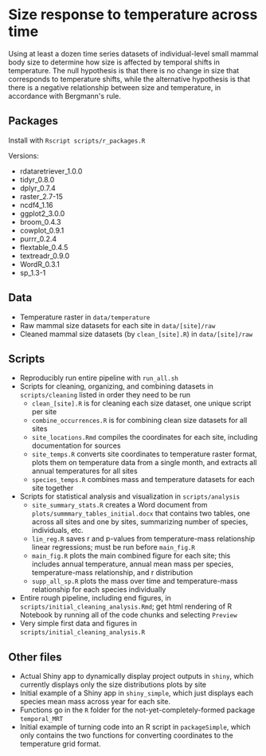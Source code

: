 # Size response to temperature across time

Using at least a dozen time series datasets of individual-level small mammal body size to determine how size is affected by temporal shifts in temperature. The null hypothesis is that there is no change in size that corresponds to temperature shifts, while the alternative hypothesis is that there is a negative relationship between size and temperature, in accordance with Bergmann's rule. 

## Packages

Install with `Rscript scripts/r_packages.R`

Versions: 

* rdataretriever_1.0.0
* tidyr_0.8.0
* dplyr_0.7.4
* raster_2.7-15
* ncdf4_1.16
* ggplot2_3.0.0
* broom_0.4.3
* cowplot_0.9.1
* purrr_0.2.4
* flextable_0.4.5
* textreadr_0.9.0
* WordR_0.3.1
* sp_1.3-1

## Data

* Temperature raster in `data/temperature`
* Raw mammal size datasets for each site in `data/[site]/raw`
* Cleaned mammal size datasets (by `clean_[site].R`) in `data/[site]/raw`

## Scripts

* Reproducibly run entire pipeline with `run_all.sh`
* Scripts for cleaning, organizing, and combining datasets in `scripts/cleaning` listed in order they need to be run
	* `clean_[site].R` is for cleaning each size dataset, one unique script per site
	* `combine_occurrences.R` is for combining clean size datasets for all sites
	* `site_locations.Rmd` compiles the coordinates for each site, including documentation for sources
	* `site_temps.R` converts site coordinates to temperature raster format, plots them on temperature data from a single month, and extracts all annual temperatures for all sites
	* `species_temps.R` combines mass and temperature datasets for each site together
* Scripts for statistical analysis and visualization in `scripts/analysis`
	* `site_summary_stats.R` creates a Word document from `plots/summmary_tables_initial.docx` that contains two tables, one across all sites and one by sites, summarizing number of species, individuals, etc. 
	* `lin_reg.R` saves r and p-values from temperature-mass relationship linear regressions; must be run before `main_fig.R`
	* `main_fig.R` plots the main combined figure for each site; this includes annual temperature, annual mean mass per species, temperature-mass relationship, and r distribution
	* `supp_all_sp.R` plots the mass over time and temperature-mass relationship for each species individually
* Entire rough pipeline, including end figures, in `scripts/initial_cleaning_analysis.Rmd`; get html rendering of R Notebook by running all of the code chunks and selecting `Preview`
* Very simple first data and figures in `scripts/initial_cleaning_analysis.R`

## Other files

* Actual Shiny app to dynamically display project outputs in `shiny`, which currently displays only the size distributions plots by site
* Initial example of a Shiny app in `shiny_simple`, which just displays each species mean mass across year for each site. 
* Functions go in the `R` folder for the not-yet-completely-formed package `temporal_MRT` 
* Initial example of turning code into an R script in `packageSimple`, which only contains the two functions for converting coordinates to the temperature grid format. 
